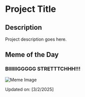 # Project Title

## Description

Project description goes here.

## Meme of the Day

### BIIIIIIGGGGG STRETTTCHHH!!!
![Meme Image](https://i.redd.it/qm31m29rm4me1.png)

Updated on: [3/2/2025]